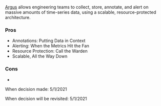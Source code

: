 [Argus](https://github.com/salesforce/Argus/wiki) allows engineering teams to collect, store, annotate, and alert on massive amounts of time-series data, using a scalable, resource-protected architecture.


### Pros
* Annotations: Putting Data in Context 
* Alerting: When the Metrics Hit the Fan 
* Resource Protection: Call the Warden 
* Scalable, All the Way Down

### Cons
* 

When decision made: 5/1/2021

When decision will be revisited: 5/1/2021